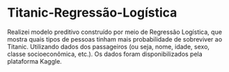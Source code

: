 # Titanic-Regressão-Logística
Realizei modelo preditivo construído por meio de Regressão Logística, que mostra quais tipos de pessoas tinham mais probabilidade de sobreviver ao Titanic. Utilizando dados dos passageiros (ou seja, nome, idade, sexo, classe socioeconômica, etc.). Os dados foram disponibilizados pela plataforma Kaggle.
